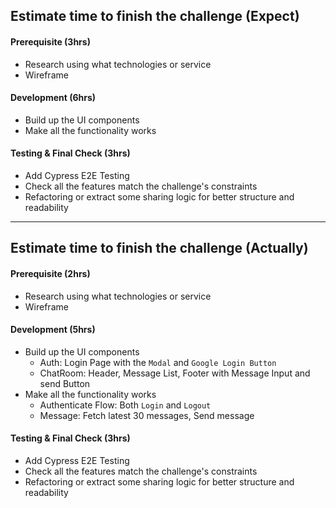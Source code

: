 ## Estimate time to finish the challenge (Expect)

#### Prerequisite (3hrs)

- Research using what technologies or service
- Wireframe

#### Development (6hrs)

- Build up the UI components
- Make all the functionality works

#### Testing & Final Check (3hrs)

- Add Cypress E2E Testing
- Check all the features match the challenge's constraints
- Refactoring or extract some sharing logic for better structure and readability

---

## Estimate time to finish the challenge (Actually)

#### Prerequisite (2hrs)

- Research using what technologies or service
- Wireframe

#### Development (5hrs)

- Build up the UI components
  - Auth: Login Page with the `Modal` and `Google Login Button`
  - ChatRoom: Header, Message List, Footer with Message Input and send Button
- Make all the functionality works
  - Authenticate Flow: Both `Login` and `Logout`
  - Message: Fetch latest 30 messages, Send message

#### Testing & Final Check (3hrs)

- Add Cypress E2E Testing
- Check all the features match the challenge's constraints
- Refactoring or extract some sharing logic for better structure and readability
